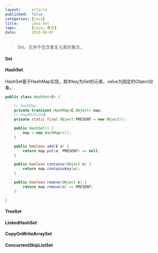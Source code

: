 ```yaml
---
layout:     article
published:  false
categories: [java]
title:      Java Set
tags:       [java, 集合]
date:       2016-04-07
---
```


> Set，无序不包含重复元素的集合。

#### Set

#### HashSet

HashSet基于HashMap实现，其中key为Set的元素，value为固定的Object对象。

```java
public class HashSet<E> {

    // HashMap
    private transient HashMap<E,Object> map;
    // map的value值
    private static final Object PRESENT = new Object();

    public HashSet() {
        map = new HashMap<>();
    }

    public boolean add(E e) {
        return map.put(e, PRESENT) == null;
    }

    public boolean contains(Object o) {
        return map.containsKey(o);
    }

    public boolean remove(Object o) {
        return map.remove(o) == PRESENT;
    }

}
```

#### TreeSet

#### LinkedHashSet

#### CopyOnWriteArraySet

#### ConcurrentSkipListSet
